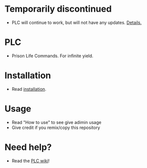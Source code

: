 # Temporarily discontinued

- PLC will continue to work, but will not have any updates. [Details.](https://github.com/McTurtles5/PLC/wiki/Temporarily-discontinued)

# PLC

- Prison Life Commands. For infinite yield.

# Installation

- Read [installation](https://github.com/McTurtles5/PLC/wiki/2.-Getting-PLC).

# Usage

- Read "How to use" to see give adimin usage
- Give credit if you remix/copy this repository

# Need help?

- Read the [PLC wiki](https://github.com/McTurtles5/PLC/wiki)!
